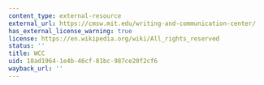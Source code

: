 ```yaml
---
content_type: external-resource
external_url: https://cmsw.mit.edu/writing-and-communication-center/
has_external_license_warning: true
license: https://en.wikipedia.org/wiki/All_rights_reserved
status: ''
title: WCC
uid: 18ad1964-1e4b-46cf-81bc-987ce20f2cf6
wayback_url: ''
---
```

